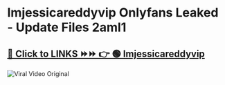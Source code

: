 
 # Imjessicareddyvip Onlyfans Leaked - Update Files 2aml1

## <h2><a href="https://clipsfans.com/Imjessicareddyvip&ref=git">🔗 Click to LINKS ⏩⏩ 👉 🟢 Imjessicareddyvip </a></h2>

<a href="https://clipsfans.com/Imjessicareddyvip&ref=git" rel="nofollow" data-target="animated-image.originalLink"><img src="https://i.ibb.co.com/xMMVF88/686577567.gif" alt="Viral Video Original" style="max-width: 100%; display: inline-block;" data-target="animated-image.originalImage"></a>

